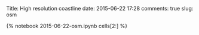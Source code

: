 Title: High resolution coastline
date:  2015-06-22 17:28
comments: true
slug: osm

{% notebook 2015-06-22-osm.ipynb cells[2:] %}
